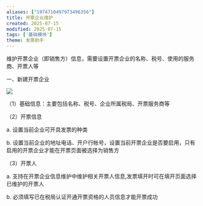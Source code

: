 ```yaml
---
aliases: ["1974710497973496356"]
title: 开票企业维护
created: 2025-07-15
modified: 2025-07-15
tags: ['基础模块']
theme: 发票助手
---
```


维护开票企业（即销售方）信息，需要设置开票企业的名称、税号、使用的服务商、开票人等

一、新建开票企业

![](60a65181f7599a66d30c84eed094d5ff.jpg)

（1）基础信息：主要包括名称、税号、企业所属税局、开票服务商等

（2）开票信息

a. 设置当前企业可开具发票的种类

b. 设置当前企业的地址电话、开户行帐号，设置当前开票企业是否要启用，只有启用的开票企业才能在开票页面被选择为销售方

（3）开票人

a. 支持在开票企业信息维护中维护相关开票人信息,发票填开时可在填开页面选择已维护的开票人

b. 必须填写已在税局认证开通开票资格的人员信息才能开票成功